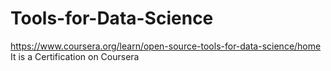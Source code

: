 # Tools-for-Data-Science
https://www.coursera.org/learn/open-source-tools-for-data-science/home
It is a Certification on Coursera

